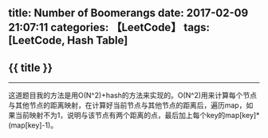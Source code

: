title: Number of Boomerangs
date: 2017-02-09 21:07:11
categories: 【LeetCode】
tags: [LeetCode, Hash Table]
---
## {{ title }} ##

---

这道题目我的方法是用O(N^2)+hash的方法来实现的。O(N^2)用来计算每个节点与其他节点的距离映射，在计算好当前节点与其他节点的距离后，遍历map，如果当前映射不为1，说明与该节点有两个距离的点，最后加上每个key的map[key]*(map[key]-1)。